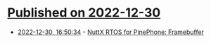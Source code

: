 # [Published on 2022-12-30](index.md)

* [2022-12-30, 16:50:34](https://news.ycombinator.com/item?id=34186806) - [NuttX RTOS for PinePhone: Framebuffer](https://lupyuen.github.io/articles/fb?1)
